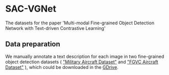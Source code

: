 # SAC-VGNet

The datasets for the paper 'Multi-modal Fine-grained Object Detection Network with Text-driven Contrastive Learning'



## Data preparation

We manually annotate a text description for each image in two fine-grained object detection datasets ( ["Military Aircraft Dataset"](https://www.kaggle.com/datasets/a2015003713/militaryaircraftdetectiondataset) and ["FGVC Aircraft Dataset"](https://www.robots.ox.ac.uk/~vgg/data/fgvc-aircraft/) ), which could be downloaded in the [GDrive](https://drive.google.com/drive/folders/16ytvHtQ3jUeJaK78Uv1bYGXs8NPXWCPZ?usp=share_link).

